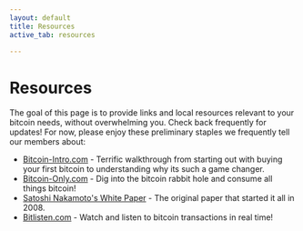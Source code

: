 ```yaml
---
layout: default
title: Resources
active_tab: resources

---
```

# Resources

The goal of this page is to provide links and local resources relevant to your bitcoin needs, without overwhelming you. Check back frequently for updates! For now, please enjoy these preliminary staples we frequently tell our members about: 

* [Bitcoin-Intro.com](https://bitcoin-intro.com/) - Terrific walkthrough from starting out with buying your first bitcoin to understanding why its such a game changer.
* [Bitcoin-Only.com](https://bitcoin-only.com/) - Dig into the bitcoin rabbit hole and consume all things bitcoin!
* [Satoshi Nakamoto's White Paper](https://nakamotoinstitute.org/bitcoin/) - The original paper that started it all in 2008. 
* [Bitlisten.com](https://www.bitlisten.com/) - Watch and listen to bitcoin transactions in real time!
